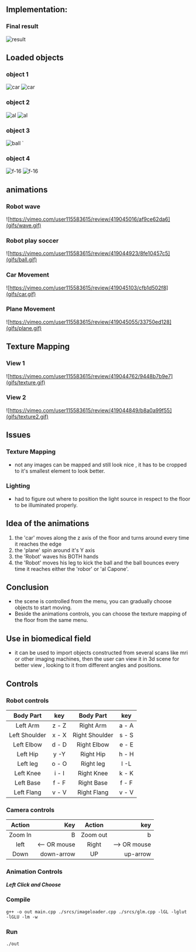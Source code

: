 

## Implementation:
### Final result 
<!-- ![result](https://i.ibb.co/60hstCg/implem.png) -->

![result](./screenshots/implem.png)

## Loaded objects 
### object 1
<!-- ![car](https://i.ibb.co/bstxX8R/car2.png) -->
<!-- ![car](https://i.ibb.co/smLJ4Lp/car.png) -->
![car](./screenshots/car2.png)
![car](./screenshots/car.png)

### object 2
<!-- ![al](https://i.ibb.co/nCMK2PZ/al2.png)
![al](https://i.ibb.co/rKPyJQt/al.png) -->
![al](./screenshots/al2.png)
![al](./screenshots/al.png)

### object 3
<!-- ![ball](https://i.ibb.co/ky4GtDL/ball.png) -->
![ball](./screenshots/ball.png)
`
### object 4
<!-- ![f-16](https://i.ibb.co/TRkgv8X/f-16-2.png) -->
<!-- ![f-16](https://i.ibb.co/6JfLDRX/f-16.png) -->
![f-16](./screenshots/f-16-2.png)
![f-16](./screenshots/f-16.png)


## animations

### Robot wave
<!-- ![https://vimeo.com/user115583615/review/419045016/af9ce62da6](https://vimeo.com/user115583615/review/419045016/af9ce62da6) -->
![https://vimeo.com/user115583615/review/419045016/af9ce62da6](gifs/wave.gif)
### Robot play soccer
<!-- ![https://vimeo.com/user115583615/review/419044923/8fe10457c5](https://vimeo.com/user115583615/review/419044923/8fe10457c5) -->
![https://vimeo.com/user115583615/review/419044923/8fe10457c5](gifs/ball.gif)
### Car Movement
<!-- ![https://vimeo.com/user115583615/review/419045103/cfb1d502f8](https://vimeo.com/user115583615/review/419045103/cfb1d502f8) -->

![https://vimeo.com/user115583615/review/419045103/cfb1d502f8](gifs/car.gif)

### Plane Movement
<!-- ![https://vimeo.com/user115583615/review/419045055/33750ed128](https://vimeo.com/user115583615/review/419045055/33750ed128) -->
![https://vimeo.com/user115583615/review/419045055/33750ed128](gifs/plane.gif)
## Texture Mapping
### View 1 
<!-- ![https://vimeo.com/user115583615/review/419044762/9448b7b9e7](https://vimeo.com/user115583615/review/419044762/9448b7b9e7) -->
![https://vimeo.com/user115583615/review/419044762/9448b7b9e7](gifs/texture.gif)
### View 2
<!-- ![https://vimeo.com/user115583615/review/419044849/b8a0a99f55](https://vimeo.com/user115583615/review/419044849/b8a0a99f55) -->
![https://vimeo.com/user115583615/review/419044849/b8a0a99f55](gifs/texture2.gif)

## Issues 

### Texture Mapping
- not any images can be mapped and still look nice , it has to be cropped to it's smallest element to look better.
### Lighting 
- had to figure out where to position the light source in respect to the floor to be illuminated properly.


## Idea of the animations
<!-- - The idea came to me when i was looking from my window down the street. -->
<!-- - I call it "el3ab b3eed ya 7mada bdl m2t3 elkora". -->
1. the 'car' moves along the z axis of the floor and turns around every time it reaches the edge
2. the 'plane' spin around it's Y axis 
3. the 'Robot' waves his BOTH hands
4. the 'Robot' moves his leg to kick the ball and the ball bounces every time it reaches either the 'robor' or 'al Capone'.  

## Conclusion
 - the scene is controlled from the menu, you can gradually choose objects to start moving.
 - Beside the animations controls,  you can choose the texture mapping of the floor from the same menu.

## Use in biomedical field
- it can be used to import objects constructed from several scans like mri or other imaging machines, then the user can view it in 3d scene for better view , looking to it from different angles and positions.

## Controls
### Robot controls

<!-- | Robot        | key           | controls  || -->
<!-- | ------------- |:-------------:| -----:| -----:| -->
| **Body Part**   | **key**    | **Body Part**     |**key**|
| :-------------:   |:----------:| :-----------------:| :-----:|
| Left Arm        | z - Z      |  Right Arm        | a - A |
|  Left Shoulder  | x - X      |   Right Shoulder  | s - S |
|  Left Elbow     |   d - D    |   Right Elbow     | e - E |
|Left Hip         | y -Y       |Right Hip          | h - H |
|Left leg         | o - O      |Right leg          |l -L   |
|Left Knee        |i - I       |Right Knee         |k - K  |
|Left Base        |f - F       |Right Base         |f - F  |
|Left Flang       |v - V       |Right Flang        |v - V  |

### Camera controls
|Action|Key |Action|key|
|:-----:|-----:|:-----:|-----:|
|Zoom In |B|Zoom out|b|
|left| <-- OR mouse|Right| --> OR mouse|
|Down|down-arrow|UP|up-arrow|


### Animation Controls
**_Left Click and Choose_**

### Compile 

`g++ -o out main.cpp ./srcs/imageloader.cpp ./srcs/glm.cpp -lGL -lglut -lGLU -lm -w`
<!-- `g++ -o out SBE306B_Spring20_Project_Group_04.cpp ./srcs/imageloader.cpp ./srcs/glm.cpp -lGL -lglut -lGLU -lm` -->
### Run 

`./out`
